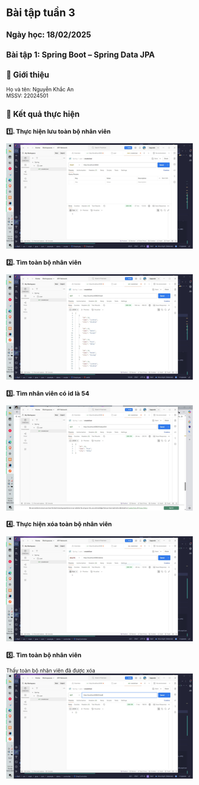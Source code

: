 # Bài tập tuần 3
## Ngày học: 18/02/2025
## Bài tập 1: Spring Boot – Spring Data JPA 

## 📌 Giới thiệu
Họ và tên: Nguyễn Khắc An\
MSSV: 22024501

## 📌 Kết quả thực hiện
### 1️⃣. Thực hiện lưu toàn bộ nhân viên
![Alt text](Bai1_1.JPG)
### 2️⃣. Tìm toàn bộ nhân viên
![Alt text](Bai1_2.JPG)
### 3️⃣. Tìm nhân viên có id là 54
![Alt text](Bai1_3.JPG)
### 4️⃣. Thực hiện xóa toàn bộ nhân viên
![Alt text](Bai1_4.JPG)
### 5️⃣. Tìm toàn bộ nhân viên 
Thấy toàn bộ nhân viên đã được xóa
![Alt text](Bai1_5.JPG)
